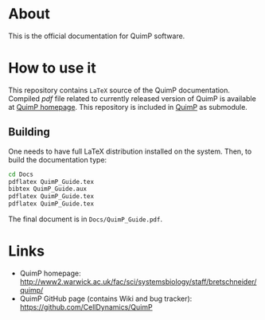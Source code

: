 # About

This is the official documentation for QuimP software.

# How to use it

This repository contains `LaTeX` source of the QuimP documentation. Compiled *pdf* file related to currently released version of QuimP is available at [QuimP homepage](http://www2.warwick.ac.uk/fac/sci/systemsbiology/staff/bretschneider/quimp/).
This repository is included in [QuimP](https://github.com/CellDynamics/QuimP) as submodule. 

## Building

One needs to have full LaTeX distribution installed on the system. Then, to build the documentation type:
```sh
cd Docs
pdflatex QuimP_Guide.tex
bibtex QuimP_Guide.aux
pdflatex QuimP_Guide.tex
pdflatex QuimP_Guide.tex
```

The final document is in `Docs/QuimP_Guide.pdf`.

# Links
- QuimP homepage: <http://www2.warwick.ac.uk/fac/sci/systemsbiology/staff/bretschneider/quimp/>
- QuimP GitHub page (contains Wiki and bug tracker): <https://github.com/CellDynamics/QuimP>